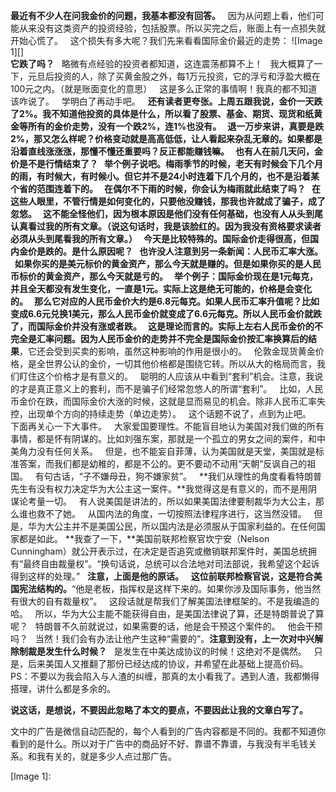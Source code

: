 **最近有不少人在问我金价的问题，我基本都没有回答。**
 
因为从问题上看，他们可能从来没有这类资产的投资经验，包括股票。所以买完之后，账面上有一点损失就开始心慌了。
 
这个损失有多大呢？我们先来看看国际金价最近的走势：
![Image 1][]
   
**它跌了吗？**
 
略微有点经验的投资者都知道，这连震荡都算不上！
 
我大概算了一下，元旦后投资的人，除了买黄金股之外，每1万元投资，它的浮亏和浮盈大概在100元之内。（就是账面变化的意思）
 
这是多么正常的事情啊！我真的都不知道该咋说了。
 
学明白了再动手吧。
 
**还有读者更夸张。上周五跟我说，金价一天跌了2%。**我不知道他投资的具体是什么，所以看了股票、基金、期货、现货和纸黄金等所有的金价走势，没有一个跌2%，连1%也没有。
 
退一万步来讲，真要是跌2%，那又怎么样呢？价格变动就是高高低低，让人看起来杂乱无章的。如果都是沿着直线涨涨涨，那懂不懂还重要吗？反正都能赚钱嘛。
 
也有人在前几天问，金价是不是行情结束了？
 
举个例子说吧。梅雨季节的时候，老天有时候会下几个月的雨，有时候大，有时候小。但它并不是24小时连着下几个月的，也不是沿着某个省的范围连着下的。
 
**在偶尔不下雨的时候，你会认为梅雨就此结束了吗？**
 
在这些人眼里，不管行情是如何变化的，只要他没赚钱，那我也许就成了骗子，成了忽悠。
 
这不能全怪他们，因为根本原因是他们没有任何基础，也没有人从头到尾认真看过我的所有文章。（说这句话时，我是该脸红的。因为我没有资格要求读者必须从头到尾看我的所有文章。）
 
**今天是比较特殊的。国际金价走得很高，但国内金价是跌的。是什么原因呢？**
 
也许没人注意到另一条新闻：人民币汇率大涨。
 
如果你买的是美元标价的黄金资产，那么今天就是赚的。但是如果你买的是人民币标价的黄金资产，那么今天就是亏的。
 
举个例子：国际金价现在是1元每克，并且全天都没有发生变化，一直是1元。实际上这是绝无可能的，价格是会变化的。
 
那么它对应的人民币金价大约是6.8元每克。如果人民币汇率升值呢？比如变成6.6元兑换1美元，那么人民币金价就变成了6.6元每克。所以人民币金价就跌了，而国际金价并没有涨或者跌。
 
这是理论而言的。实际上左右人民币金价的不完全是汇率问题。因为**人民币金价的走势并不完全是国际金价按汇率换算后的结果**，它还会受到买卖的影响，虽然这种影响的作用是很小的。
 
伦敦金现货黄金价格，是全世界公认的金价，一切其他价格都是围绕它转。所以从大的格局而言，我们盯住这个价格才是有意义的。
 
聪明的人应该从中看到“套利”机会。注意，我说的才是真正意义上的套利，而不是骗子们经常忽悠人的所谓“套利”。
 
比如，人民币金价在跌，而国际金价大涨的时候，这就是显而易见的机会。除非人民币汇率失控，出现单个方向的持续走势（单边走势）。
 
这个话题不说了，点到为止吧。
 
下面再关心一下大事件。
 
大家爱国要理性。不能盲目地认为美国对我们做的所有事情，都是怀有阴谋的。比如刘强东案，那就是一个孤立的男女之间的案件，和中美角力没有任何关系。
 
但是，也不能妄自菲薄，认为美国就是天堂，美国就是标准答案，而我们都是幼稚的，都是不公的。更不要动不动用“天朝”反讽自己的祖国。
 
有句古话，“子不嫌母丑，狗不嫌家贫”。
 
**我们从理性的角度看看特朗普先生有没有权力决定华为大公主这一案件。**我觉得这是有意义的，而不是用阴谋论考量一切。
 
有人说美国是讲法的，所以如果美国法律要制裁华为大公主，那么谁也救不了她。
 
从国内法的角度，一切按照法律程序进行，这当然没错。
 
但是，华为大公主并不是美国公民，所以国内法是必须服从于国家利益的。在任何国家都是如此。
**我查了一下，**美国前联邦检察官坎宁安（Nelson Cunningham）就公开表示过，在决定是否追究或撤销联邦案件时，美国总统拥有“最终自由裁量权”。“换句话说，总统可以合法地对司法部说，我希望这个起诉得到这样的处理。”
 
**注意，上面是他的原话。**
 
**这位前联邦检察官说，这是符合美国宪法结构的。**“他是老板，指挥权是这样下来的。如果你涉及国际事务，他当然有很大的自有裁量权”。
 
这段话就是帮我们了解美国法律框架的。不是我编造的哈。
 
所以，华为大公主能不能获得自由，是美国法律说了算，还是特朗普说了算呢？
 
特朗普不久前就说过，如果需要的话，他是会干预这个案件的。
 
他会干预吗？
 
当然！我们会有办法让他产生这种“需要的”。**注意到没有，上一次对中兴解除制裁是发生什么时候？**
 
是发生在中美达成协议的时候！这绝对不是偶然。
 
只是，后来美国人又推翻了那份已经达成的协议，并希望在此基础上提高价码。
 
PS：不要以为我会陷入与人渣的纠缠，那真的太小看我了。遇到人渣，我都懒得搭理，讲什么都是多余的。
  
**说这话，是想说，不要因此忽略了本文的要点，不要因此让我的文章白写了。**
  
文中的广告是微信自动匹配的，每个人看到的广告内容都是不同的。我都不知道你看到的是什么。所以对于广告中的商品好不好、靠谱不靠谱，与我没有半毛钱关系。和我有关的，就是多少人点过那广告。

[Image 1]: 